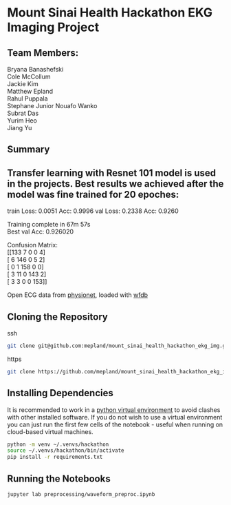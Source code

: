 # Mount Sinai Health Hackathon EKG Imaging Project

## Team Members:
Bryana Banashefski  
Cole McCollum  
Jackie Kim  
Matthew Epland  
Rahul Puppala  
Stephane Junior Nouafo Wanko  
Subrat Das  
Yurim Heo  
Jiang Yu

## Summary
Transfer learning with Resnet 101 model is used in the projects. 
Best results we achieved after the model was fine trained for 20 epoches: <br/>
----------
train Loss: 0.0051 Acc: 0.9996
val Loss: 0.2338 Acc: 0.9260 <br/>

Training complete in 67m 57s <br/>
Best val Acc: 0.926020 <br/>

Confusion Matrix: <br/>
 [[133   7   0   0   4]<br/>
 [  6 146   0   5   2]<br/>
 [  0   1 158   0   0]<br/>
 [  3  11   0 143   2]<br/>
 [  3   3   0   0 153]] <br/>
 

Open ECG data from [physionet](https://physionet.org/content/ptbdb/1.0.0/), loaded with [wfdb](https://github.com/MIT-LCP/wfdb-python)  

## Cloning the Repository
ssh  
```bash
git clone git@github.com:mepland/mount_sinai_health_hackathon_ekg_img.git
```

https  
```bash
git clone https://github.com/mepland/mount_sinai_health_hackathon_ekg_img.git
```

## Installing Dependencies
It is recommended to work in a [python virtual environment](https://realpython.com/python-virtual-environments-a-primer/) to avoid clashes with other installed software. If you do not wish to use a virtual environment you can just run the first few cells of the notebook - useful when running on cloud-based virtual machines.
```bash
python -m venv ~/.venvs/hackathon
source ~/.venvs/hackathon/bin/activate
pip install -r requirements.txt
```

## Running the Notebooks

```bash
jupyter lab preprocessing/waveform_preproc.ipynb
```
